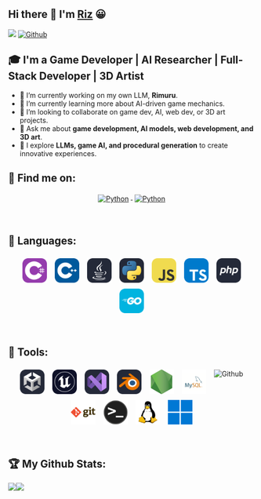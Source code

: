 ## Hi there 👋 I'm [Riz][website] 😀
![](https://visitor-badge.laobi.icu/badge?page_id=rizuruu.rizuruu) [![Github](https://img.shields.io/github/followers/rizuruu?label=Followers&logo=Github)](https://github.com/rizuruu)




## 🎓 I'm a Game Developer | AI Researcher | Full-Stack Developer | 3D Artist  

- 🔭 I’m currently working on my own LLM, **Rimuru**.  
- 🌱 I’m currently learning more about AI-driven game mechanics.  
- 👯 I’m looking to collaborate on game dev, AI, web dev, or 3D art projects.  
- 💬 Ask me about **game development, AI models, web development, and 3D art**.  
- 🤖 I explore **LLMs, game AI, and procedural generation** to create innovative experiences.  

## :email: Find me on:


<p align="center">
 <a href="https://beyondinfinitystudio.com" target="_blank" rel="noopener noreferrer"> <img src="https://beyondinfinitystudio.com/wp-content/uploads/2020/11/cropped-favicon-1.png" alt="Python" height="40" style="vertical-align:top; margin:4px"> </a>
 <a href="https://rimuruslime.com" target="_blank" rel="noopener noreferrer"> <img src="https://rimuruslime.com/wp-content/uploads/2025/05/cropped-rimuru_header.png" alt="Python" height="40" style="vertical-align:top; margin:4px"> </a>
</p>

<br />


## 🧰 Languages:
<p align="center">
<img src="https://raw.githubusercontent.com/tandpfun/skill-icons/65dea6c4eaca7da319e552c09f4cf5a9a8dab2c8/icons/CS.svg" alt="C#" height="50" style="vertical-align:top; margin:6px">
<img src="https://raw.githubusercontent.com/tandpfun/skill-icons/65dea6c4eaca7da319e552c09f4cf5a9a8dab2c8/icons/CPP.svg" alt="C++" height="50" style="vertical-align:top; margin:6px">
<img src="https://raw.githubusercontent.com/tandpfun/skill-icons/65dea6c4eaca7da319e552c09f4cf5a9a8dab2c8/icons/Java-Dark.svg" alt="Java" height="50" style="vertical-align:top; margin:6px">
<img src="https://raw.githubusercontent.com/tandpfun/skill-icons/65dea6c4eaca7da319e552c09f4cf5a9a8dab2c8/icons/Python-Dark.svg" alt="Python" height="50" style="vertical-align:top; margin:6px">
<img src="https://raw.githubusercontent.com/tandpfun/skill-icons/65dea6c4eaca7da319e552c09f4cf5a9a8dab2c8/icons/JavaScript.svg" alt="JavaScript" height="50" style="vertical-align:top; margin:6px">
<img src="https://raw.githubusercontent.com/tandpfun/skill-icons/65dea6c4eaca7da319e552c09f4cf5a9a8dab2c8/icons/TypeScript.svg" alt="TypeScript" height="50" style="vertical-align:top; margin:6px">
<img src="https://raw.githubusercontent.com/tandpfun/skill-icons/65dea6c4eaca7da319e552c09f4cf5a9a8dab2c8/icons/PHP-Dark.svg" alt="Php" height="50" style="vertical-align:top; margin:6px">
<img src="https://raw.githubusercontent.com/tandpfun/skill-icons/65dea6c4eaca7da319e552c09f4cf5a9a8dab2c8/icons/GoLang.svg" alt="Go" height="50" style="vertical-align:top; margin:6px">
</p>

<br />


## 🧰 Tools:
<p align="center">
<img src="https://raw.githubusercontent.com/tandpfun/skill-icons/65dea6c4eaca7da319e552c09f4cf5a9a8dab2c8/icons/Unity-Dark.svg" alt="Unity" height="50" style="vertical-align:top; margin:6px">
<img src="https://raw.githubusercontent.com/tandpfun/skill-icons/65dea6c4eaca7da319e552c09f4cf5a9a8dab2c8/icons/UnrealEngine.svg" alt="Unreal" height="50" style="vertical-align:top; margin:6px">
<img src="https://raw.githubusercontent.com/tandpfun/skill-icons/65dea6c4eaca7da319e552c09f4cf5a9a8dab2c8/icons/VisualStudio-Dark.svg" alt="VS" height="50" style="vertical-align:top; margin:6px">
<img src="https://raw.githubusercontent.com/tandpfun/skill-icons/65dea6c4eaca7da319e552c09f4cf5a9a8dab2c8/icons/Blender-Dark.svg" alt="Blender" height="50" style="vertical-align:top; margin:6px">
<img src="https://raw.githubusercontent.com/github/explore/80688e429a7d4ef2fca1e82350fe8e3517d3494d/topics/nodejs/nodejs.png" alt="NodeJS" height="50" style="vertical-align:top; margin:6px">
<img src="https://raw.githubusercontent.com/github/explore/80688e429a7d4ef2fca1e82350fe8e3517d3494d/topics/mysql/mysql.png" alt="MySQL" height="50" style="vertical-align:top; margin:6px">
<img src="https://cdn-icons-png.flaticon.com/512/5968/5968866.png" alt="Github" height="50" style="vertical-align:top; margin:6px">
<img src="https://raw.githubusercontent.com/github/explore/80688e429a7d4ef2fca1e82350fe8e3517d3494d/topics/git/git.png" alt="Git" height="50" style="vertical-align:top; margin:6px">
<img src="https://raw.githubusercontent.com/github/explore/80688e429a7d4ef2fca1e82350fe8e3517d3494d/topics/terminal/terminal.png" alt="Terminal" height="50" style="vertical-align:top; margin:6px">
<img src="https://raw.githubusercontent.com/github/explore/80688e429a7d4ef2fca1e82350fe8e3517d3494d/topics/linux/linux.png" alt="Linux" height="50" style="vertical-align:top; margin:6px" alt="Windows" height="50" style="vertical-align:top; margin:6px">
<img src="https://raw.githubusercontent.com/github/explore/80688e429a7d4ef2fca1e82350fe8e3517d3494d/topics/windows/windows.png" alt="Windows" height="50" style="vertical-align:top; margin:6px">

</p>

<br />



## :trophy: My Github Stats:

<!--
![GitHub stats](https://readme-stats-cfgj2cxdy.vercel.app/api?username=rizuruu&count_private=true&show_icons=true&theme=tokyonight)
![Top Langs](https://readme-stats-cfgj2cxdy.vercel.app/api/top-langs/?username=rizuruu&hide=php&theme=tokyonight)
-->
<div>
<a href="https://github-readme-stats-silk-six-16.vercel.app/api?username=rizuruu&theme=tokyonight&count_private=true">
  <img  align="left" src="https://github-readme-stats-silk-six-16.vercel.app/api?username=rizuruu&count_private=true&show_icons=true&theme=tokyonight&hide_border=true" />
</a>
<a href="https://github-readme-stats-silk-six-16.vercel.app/api/top-langs/?username=rizuruu&hide=css&theme=tokyonight">
  <img align="left" src="https://github-readme-stats-silk-six-16.vercel.app/api/top-langs/?username=rizuruu" />
</a>
</div>



[website]: https://beyondinfinitystudio.com



